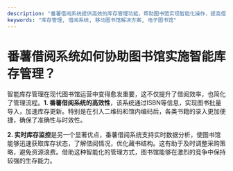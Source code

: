 ```yaml
---
description: "番薯借阅系统提供高效的库存管理功能，帮助图书馆实现智能化操作，提高借阅效率。"
keywords: "库存管理, 借阅系统, 移动图书馆解决方案, 电子图书馆"
---
```

# 番薯借阅系统如何协助图书馆实施智能库存管理？

智能库存管理在现代图书馆运营中变得愈发重要，这不仅提升了借阅效率，也简化了管理流程。**1. 番薯借阅系统的高效性**，该系统通过ISBN等信息，实现图书批量导入，加速库存更新。特别是在引入二维码和馆内编码后，各类书籍的录入更加便捷，确保了准确性与时效性。

**2. 实时库存监控**是另一个显著优点，番薯借阅系统支持实时数据分析，使图书馆能够迅速获取库存状态，了解借阅情况，优化藏书结构。这有助于及时调整采购策略，避免资源浪费。借助这种智能化的管理方式，图书馆能够在激烈的竞争中保持较强的生存能力。
